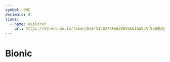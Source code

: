 ```yaml
---
symbol: BNC
decimals: 8
links:
  - name: explorer
    url: https://etherscan.io/token/0xEf51c9377FeB29856E61625cAf9390bD0B67eA18
---
```


# Bionic
